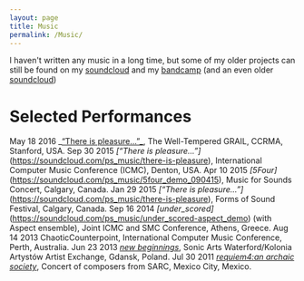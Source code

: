 ```yaml
---
layout: page
title: Music
permalink: /Music/
---
```

I haven't written any music in a long time, but some of my older projects can still be found on my [soundcloud](https://soundcloud.com/ps_music) and my [bandcamp](https://perezslime.bandcamp.com/) (and an even older [soundcloud](https://soundcloud.com/chubbylittlefatman))


# Selected Performances
May 18 2016 _[“There is pleasure...”_](https://soundcloud.com/ps_music/there-is-pleasure), The Well-Tempered GRAIL, CCRMA, Stanford, USA.
Sep 30 2015 _[“There is pleasure...”]_(https://soundcloud.com/ps_music/there-is-pleasure), International Computer Music Conference (ICMC), Denton, USA. 
Apr 10 2015 _[5Four]_(https://soundcloud.com/ps_music/5four_demo_090415), Music for Sounds Concert, Calgary, Canada.
Jan 29 2015 _[“There is pleasure...”]_(https://soundcloud.com/ps_music/there-is-pleasure), Forms of Sound Festival, Calgary, Canada.
Sep 16 2014 _[_under_scored_]_(https://soundcloud.com/ps_music/under_scored-aspect_demo) (with Aspect ensemble), Joint ICMC and SMC Conference, Athens, Greece. 
Aug 14 2013 ChaoticCounterpoint, International Computer Music Conference, Perth, Australia.
Jun 23 2013 [_new beginnings_](https://soundcloud.com/ps_music/newbeginnings), Sonic Arts Waterford/Kolonia Artystów Artist Exchange, Gdansk, Poland. 
Jul 30 2011 [_requiem4:an archaic society_](https://soundcloud.com/chubbylittlefatman/requiem4-an-archaic-society), Concert of composers from SARC, Mexico City, Mexico.

